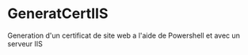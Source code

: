 # GeneratCertIIS
Generation d'un certificat de site web a l'aide de Powershell et avec un serveur IIS

